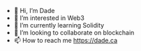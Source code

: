 - 👋 Hi, I’m Dade
- 👀 I’m interested in Web3
- 🌱 I’m currently learning Solidity
- 💞️ I’m looking to collaborate on blockchain
- 📫 How to reach me https://dade.ca

<!---
dade-ca/dade-ca is a ✨ special ✨ repository because its `README.md` (this file) appears on your GitHub profile.
You can click the Preview link to take a look at your changes.
--->

